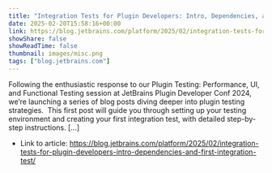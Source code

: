 ```yaml
---
title: "Integration Tests for Plugin Developers: Intro, Dependencies, and First Integration Test"
date: 2025-02-20T15:58:16+00:00
link: https://blog.jetbrains.com/platform/2025/02/integration-tests-for-plugin-developers-intro-dependencies-and-first-integration-test/
showShare: false
showReadTime: false
thumbnail: images/misc.png
tags: ["blog.jetbrains.com"]
---
```

Following the enthusiastic response to our Plugin Testing: Performance, UI, and Functional Testing session at JetBrains Plugin Developer Conf 2024, we’re launching a series of blog posts diving deeper into plugin testing strategies.  This first post will guide you through setting up your testing environment and creating your first integration test, with detailed step-by-step instructions. […]

- Link to article: https://blog.jetbrains.com/platform/2025/02/integration-tests-for-plugin-developers-intro-dependencies-and-first-integration-test/